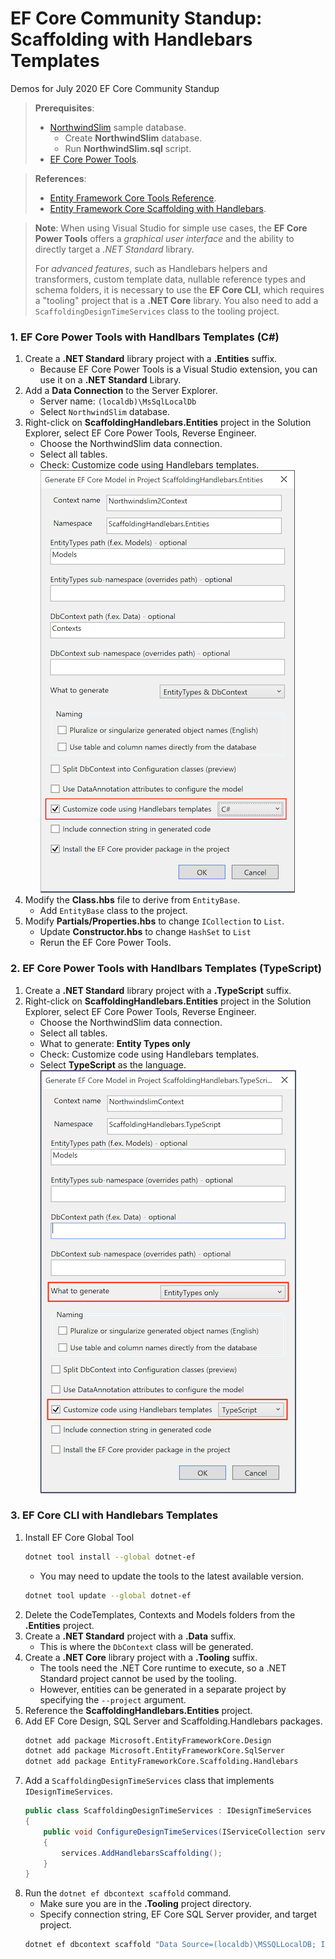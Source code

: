 # EF Core Community Standup: Scaffolding with Handlebars Templates

Demos for July 2020 EF Core Community Standup

> **Prerequisites**:
> - [NorthwindSlim](https://github.com/TrackableEntities/northwind-slim) sample database.
>   - Create **NorthwindSlim** database.
>   - Run **NorthwindSlim.sql** script.
> - [EF Core Power Tools](https://github.com/ErikEJ/EFCorePowerTools/wiki).

> **References**:
> - [Entity Framework Core Tools Reference](https://docs.microsoft.com/en-us/ef/core/miscellaneous/cli/dotnet).
> - [Entity Framework Core Scaffolding with Handlebars](https://github.com/TrackableEntities/EntityFrameworkCore.Scaffolding.Handlebars).

> **Note**: When using Visual Studio for simple use cases, the **EF Core Power Tools** offers a _graphical user interface_ and the ability to directly target a _.NET Standard_ library.
> 
> For _advanced features_, such as Handlebars helpers and transformers, custom template data, nullable reference types and schema folders, it is necessary to use the **EF Core CLI**, which requires a "tooling" project that is a **.NET Core** library. You also need to add a `ScaffoldingDesignTimeServices` class to the tooling project.

### 1. EF Core Power Tools with Handlbars Templates (C#)

1. Create a **.NET Standard** library project with a **.Entities** suffix.
   - Because EF Core Power Tools is a Visual Studio extension, you can use it on a **.NET Standard** Library.
2. Add a **Data Connection** to the Server Explorer.
   - Server name: `(localdb)\MsSqlLocalDb`
   - Select `NorthwindSlim` database.
3. Right-click on **ScaffoldingHandlebars.Entities** project in the Solution Explorer, select EF Core Power Tools, Reverse Engineer.
   - Choose the NorthwindSlim data connection.
   - Select all tables.
   - Check: Customize code using Handlebars templates.
    ![efcpt-rev-eng](images/efcpt-rev-eng.png)
4. Modify the **Class.hbs** file to derive from `EntityBase`.
   - Add `EntityBase` class to the project.
5. Modify **Partials/Properties.hbs** to change `ICollection` to `List`.
   - Update **Constructor.hbs** to change `HashSet` to `List`
   - Rerun the EF Core Power Tools.

### 2. EF Core Power Tools with Handlbars Templates (TypeScript)

1. Create a **.NET Standard** library project with a **.TypeScript** suffix.
2. Right-click on **ScaffoldingHandlebars.Entities** project in the Solution Explorer, select EF Core Power Tools, Reverse Engineer.
   - Choose the NorthwindSlim data connection.
   - Select all tables.
   - What to generate: **Entity Types only**
   - Check: Customize code using Handlebars templates.
   - Select **TypeScript** as the language.
    ![efcpt-rev-eng-ts](images/efcpt-rev-eng-ts.png)

### 3. EF Core CLI with Handlebars Templates

1. Install EF Core Global Tool
    ```bash
    dotnet tool install --global dotnet-ef
    ```
   - You may need to update the tools to the latest available version.
    ```bash
    dotnet tool update --global dotnet-ef
    ```
2. Delete the CodeTemplates, Contexts and Models folders from the **.Entities** project.
3. Create a **.NET Standard** project with a **.Data** suffix.
   - This is where the `DbContext` class will be generated.
4. Create a **.NET Core** library project with a **.Tooling** suffix.
   - The tools need the .NET Core runtime to execute, so a .NET Standard project cannot be used by the tooling.
   - However, entities can be generated in a separate project by specifying the `--project` argument.
5. Reference the **ScaffoldingHandlebars.Entities** project.
6. Add EF Core Design, SQL Server and Scaffolding.Handlebars packages.
    ```bash
    dotnet add package Microsoft.EntityFrameworkCore.Design
    dotnet add package Microsoft.EntityFrameworkCore.SqlServer
    dotnet add package EntityFrameworkCore.Scaffolding.Handlebars
    ```
7. Add a `ScaffoldingDesignTimeServices` class that implements `IDesignTimeServices`.
    ```csharp
    public class ScaffoldingDesignTimeServices : IDesignTimeServices
    {
        public void ConfigureDesignTimeServices(IServiceCollection services)
        {
            services.AddHandlebarsScaffolding();
        }
    }
    ```
8. Run the `dotnet ef dbcontext scaffold` command.
   - Make sure you are in the **.Tooling** project directory.
   - Specify connection string, EF Core SQL Server provider, and target project.
    ```bash
    dotnet ef dbcontext scaffold "Data Source=(localdb)\MSSQLLocalDB; Initial Catalog=NorthwindSlim; Integrated Security=True" Microsoft.EntityFrameworkCore.SqlServer -o Models -c NorthwindSlimContext --context-dir Contexts --project ../ScaffoldingHandlebars.Entities --force
    ```
